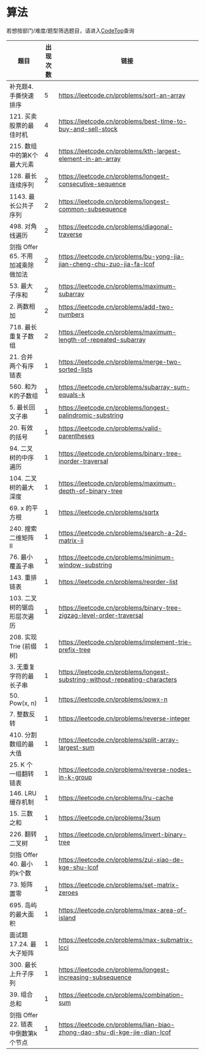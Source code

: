 # 算法
若想按部门/难度/题型筛选题目，请进入[CodeTop](https://codetop.cc)查询

|题目|出现次数|链接|
|-|-|-|
|补充题4. 手撕快速排序|5|https://leetcode.cn/problems/sort-an-array|
|121. 买卖股票的最佳时机|4|https://leetcode.cn/problems/best-time-to-buy-and-sell-stock|
|215. 数组中的第K个最大元素|4|https://leetcode.cn/problems/kth-largest-element-in-an-array|
|128. 最长连续序列|2|https://leetcode.cn/problems/longest-consecutive-sequence|
|1143. 最长公共子序列|2|https://leetcode.cn/problems/longest-common-subsequence|
|498. 对角线遍历|2|https://leetcode.cn/problems/diagonal-traverse|
|剑指 Offer 65. 不用加减乘除做加法|2|https://leetcode.cn/problems/bu-yong-jia-jian-cheng-chu-zuo-jia-fa-lcof|
|53. 最大子序和|2|https://leetcode.cn/problems/maximum-subarray|
|2. 两数相加|2|https://leetcode.cn/problems/add-two-numbers|
|718. 最长重复子数组|2|https://leetcode.cn/problems/maximum-length-of-repeated-subarray|
|21. 合并两个有序链表|1|https://leetcode.cn/problems/merge-two-sorted-lists|
|560. 和为K的子数组|1|https://leetcode.cn/problems/subarray-sum-equals-k|
|5. 最长回文子串|1|https://leetcode.cn/problems/longest-palindromic-substring|
|20. 有效的括号|1|https://leetcode.cn/problems/valid-parentheses|
|94. 二叉树的中序遍历|1|https://leetcode.cn/problems/binary-tree-inorder-traversal|
|104. 二叉树的最大深度|1|https://leetcode.cn/problems/maximum-depth-of-binary-tree|
|69. x 的平方根|1|https://leetcode.cn/problems/sqrtx|
|240. 搜索二维矩阵 II|1|https://leetcode.cn/problems/search-a-2d-matrix-ii|
|76. 最小覆盖子串|1|https://leetcode.cn/problems/minimum-window-substring|
|143. 重排链表|1|https://leetcode.cn/problems/reorder-list|
|103. 二叉树的锯齿形层次遍历|1|https://leetcode.cn/problems/binary-tree-zigzag-level-order-traversal|
|208. 实现 Trie (前缀树)|1|https://leetcode.cn/problems/implement-trie-prefix-tree|
|3. 无重复字符的最长子串|1|https://leetcode.cn/problems/longest-substring-without-repeating-characters|
|50. Pow(x, n)|1|https://leetcode.cn/problems/powx-n|
|7. 整数反转|1|https://leetcode.cn/problems/reverse-integer|
|410. 分割数组的最大值|1|https://leetcode.cn/problems/split-array-largest-sum|
|25. K 个一组翻转链表|1|https://leetcode.cn/problems/reverse-nodes-in-k-group|
|146. LRU缓存机制|1|https://leetcode.cn/problems/lru-cache|
|15. 三数之和|1|https://leetcode.cn/problems/3sum|
|226. 翻转二叉树|1|https://leetcode.cn/problems/invert-binary-tree|
|剑指 Offer 40. 最小的k个数|1|https://leetcode.cn/problems/zui-xiao-de-kge-shu-lcof|
|73. 矩阵置零|1|https://leetcode.cn/problems/set-matrix-zeroes|
|695. 岛屿的最大面积|1|https://leetcode.cn/problems/max-area-of-island|
|面试题 17.24. 最大子矩阵|1|https://leetcode.cn/problems/max-submatrix-lcci|
|300. 最长上升子序列|1|https://leetcode.cn/problems/longest-increasing-subsequence|
|39. 组合总和|1|https://leetcode.cn/problems/combination-sum|
|剑指 Offer 22. 链表中倒数第k个节点|1|https://leetcode.cn/problems/lian-biao-zhong-dao-shu-di-kge-jie-dian-lcof|